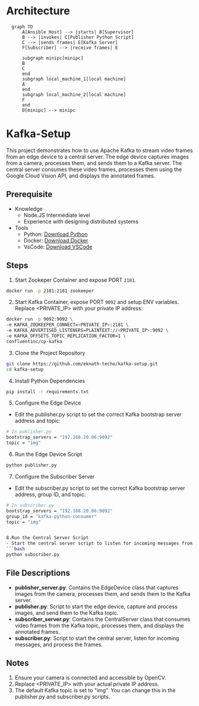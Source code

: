 # Architecture
```mermaid
  graph TD
      A[Ansible Host] --> |starts| B[Supervisor]
      B --> |invokes| C[Publisher Python Script]
      C --> |sends frames| E[Kafka Server]
      F[Subscriber] --> |receive frames| E
      
      subgraph minipc[minipc]
      B
      C
      end
      subgraph local_machine_1[local machine]
      A
      end
      subgraph local_machine_2[local machine]
      F
      end
      D[minipc] --> minipc
```
# Kafka-Setup
This project demonstrates how to use Apache Kafka to stream video frames from an edge device to a central server. The edge device captures images from a camera, processes them, and sends them to a Kafka server. The central server consumes these video frames, processes them using the Google Cloud Vision API, and displays the annotated frames.
## Prerequisite
- Knowledge
  - Node.JS Intermediate level
  - Experience with designing distributed systems
- Tools
  - Python: [Download Python](https://www.python.org/downloads/)
  - Docker: [Download Docker](https://www.docker.com)
  - VsCode: [Download VSCode](https://code.visualstudio.com)

## Steps
1. Start Zookeper Container and expose PORT `2181`.
```bash
docker run -p 2181:2181 zookeeper
```
2. Start Kafka Container, expose PORT `9092` and setup ENV variables. Replace <PRIVATE_IP> with your private IP address:
```bash
docker run -p 9092:9092 \
-e KAFKA_ZOOKEEPER_CONNECT=<PRIVATE_IP>:2181 \
-e KAFKA_ADVERTISED_LISTENERS=PLAINTEXT://<PRIVATE_IP>:9092 \
-e KAFKA_OFFSETS_TOPIC_REPLICATION_FACTOR=1 \
confluentinc/cp-kafka
```
3. Clone the Project Repository
```bash
git clone https://github.com/eknath-techo/kafka-setup.git
cd kafka-setup
```

4. Install Python Dependencies
```bash 
pip install -r requirements.txt
```

5. Configure the Edge Device
- Edit the publisher.py script to set the correct Kafka bootstrap server address and topic:

```bash
# In publisher.py
bootstrap_servers = "192.168.20.86:9092"
topic = "img"
```

6. Run the Edge Device Script
```bash
python publisher.py
```

7. Configure the Subscriber Server
- Edit the subscriber.py script to set the correct Kafka bootstrap server address, group ID, and topic:
```bash
# In subscriber.py
bootstrap_servers = "192.168.20.86:9092"
group_id = "kafka-python-consumer"
topic = "img"


8.Run the Central Server Script
- Start the central server script to listen for incoming messages from the Kafka topic and process the frames:
```bash
python subscriber.py
```

## File Descriptions
- <b>publisher_server.py</b>: Contains the EdgeDevice class that captures images from the camera, processes them, and sends them to the Kafka server.
- <b>publisher.py</b>: Script to start the edge device, capture and process images, and send them to the Kafka topic.
- <b>subscriber_server.py</b>: Contains the CentralServer class that consumes video frames from the Kafka topic, processes them, and displays the annotated frames.
- <b>subscriber.py</b>: Script to start the central server, listen for incoming messages, and process the frames.
## Notes
1. Ensure your camera is connected and accessible by OpenCV.
2. Replace <PRIVATE_IP> with your actual private IP address.
3. The default Kafka topic is set to "img". You can change this in the publisher.py and subscriber.py scripts.